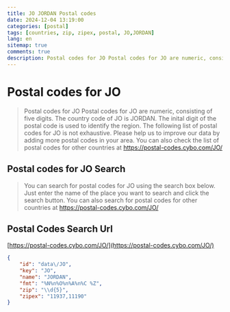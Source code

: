 ```yaml
---
title: JO JORDAN Postal codes 
date: 2024-12-04 13:19:00
categories: [postal]
tags: [countries, zip, zipex, postal, JO,JORDAN]
lang: en
sitemap: true
comments: true
description: Postal codes for JO Postal codes for JO are numeric, consisting of five digits. The country code of JO is JORDAN. The inital digit of the postal code is used to identify the region. The following list of postal codes for JO is not exhaustive. Please help us to improve our data by adding more postal codes in your area. You can also check the list of postal codes for other countries at https://postal-codes.cybo.com/JO/
---
```


# Postal codes for JO
> Postal codes for JO Postal codes for JO are numeric, consisting of five digits. The country code of JO is JORDAN. The inital digit of the postal code is used to identify the region. The following list of postal codes for JO is not exhaustive. Please help us to improve our data by adding more postal codes in your area. You can also check the list of postal codes for other countries at https://postal-codes.cybo.com/JO/

## Postal codes for JO Search 
> You can search for postal codes for JO using the search box below. Just enter the name of the place you want to search and click the search button. You can also search for postal codes for other countries at https://postal-codes.cybo.com/JO/

## Postal Codes Search Url

[https://postal-codes.cybo.com/JO/](https://postal-codes.cybo.com/JO/)
```json
{
    "id": "data\/JO",
    "key": "JO",
    "name": "JORDAN",
    "fmt": "%N%n%O%n%A%n%C %Z",
    "zip": "\\d{5}",
    "zipex": "11937,11190"
}
```

